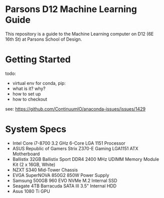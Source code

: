 # Parsons D12 Machine Learning Guide
This repository is a guide to the Machine Learning computer on D12 (6E 16th St) at Parsons School of Design.


# Getting Started
todo:
- virtual env for conda, pip:
- what is it? why?
- how to set up
- how to checkout

see:
https://github.com/ContinuumIO/anaconda-issues/issues/1429


# System Specs
- Intel Core i7-8700 3.2 GHz 6-Core LGA 1151 Processor
- ASUS Republic of Gamers Strix Z370-E Gaming LGA1151 ATX Motherboard
- Ballistix 32GB Ballistix Sport DDR4 2400 MHz UDIMM Memory Module Kit (2 x 16GB, White)
- NZXT S340 Mid-Tower Chassis
- EVGA SuperNOVA 850G2 850W Power Supply
- Samsung 500GB 960 EVO NVMe M.2 Internal SSD
- Seagate 4TB Barracuda SATA III 3.5" Internal HDD 
- Asus 1080 Ti GPU
